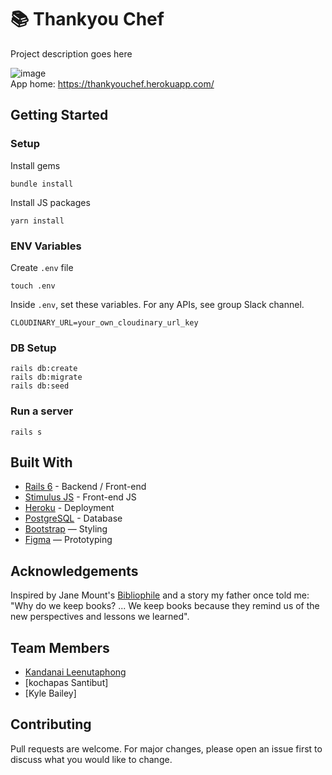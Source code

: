 # 📚 Thankyou Chef

Project description goes here

![image](https://user-images.githubusercontent.com/79894200/132184516-facae8a1-b478-4b69-ac29-4edd43dd5518.png)
<br>
App home: https://thankyouchef.herokuapp.com/
   

## Getting Started
### Setup

Install gems
```
bundle install
```
Install JS packages
```
yarn install
```

### ENV Variables
Create `.env` file
```
touch .env
```
Inside `.env`, set these variables. For any APIs, see group Slack channel.
```
CLOUDINARY_URL=your_own_cloudinary_url_key
```

### DB Setup
```
rails db:create
rails db:migrate
rails db:seed
```

### Run a server
```
rails s
```

## Built With
- [Rails 6](https://guides.rubyonrails.org/) - Backend / Front-end
- [Stimulus JS](https://stimulus.hotwired.dev/) - Front-end JS
- [Heroku](https://heroku.com/) - Deployment
- [PostgreSQL](https://www.postgresql.org/) - Database
- [Bootstrap](https://getbootstrap.com/) — Styling
- [Figma](https://www.figma.com) — Prototyping

## Acknowledgements
Inspired by Jane Mount's [Bibliophile](https://www.amazon.com/Bibliophile-Illustrated-Miscellany-Jane-Mount/dp/1452167230) and a story my father once told me: "Why do we keep books? ... We keep books because they remind us of the new perspectives and lessons we learned".

## Team Members
- [Kandanai Leenutaphong](https://www.linkedin.com/in/kandanai/)
- [kochapas Santibut]
- [Kyle Bailey]

## Contributing
Pull requests are welcome. For major changes, please open an issue first to discuss what you would like to change.
